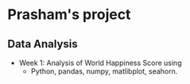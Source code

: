 # Prasham's project

## Data Analysis
* Week 1: Analysis of World Happiness Score using 
    * Python, pandas, numpy, matlibplot, seahorn.